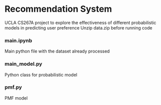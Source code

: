 # Recommendation System
UCLA CS267A project to explore the effectiveness of different probabilistic models in predicting user preference
Unzip data.zip before running code

### main\.ipynb
Main python file with the dataset already processed

### main_model\.py
Python class for probabilistic model

### pmf\.py
PMF model